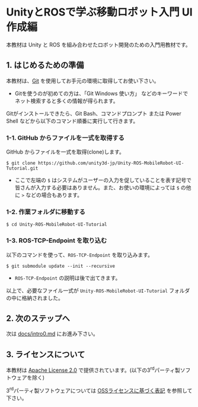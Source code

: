 # UnityとROSで学ぶ移動ロボット入門 UI作成編

本教材は Unity と ROS を組み合わせたロボット開発のための入門用教材です。

## 1. はじめるための準備

本教材は、[Git](https://git-scm.com/) を使用してお手元の環境に取得してお使い下さい。

* Gitを使うのが初めての方は、「Git Windows 使い方」 などのキーワードでネット検索すると多くの情報が得られます。

Gitがインストールできたら、Git Bash、コマンドプロンプト または Power Shell などから以下のコマンド順番に実行して行きます。

### 1-1. GitHub からファイルを一式を取得する

GitHub からファイルを一式を取得(clone)します。
```
$ git clone https://github.com/unity3d-jp/Unity-ROS-MobileRobot-UI-Tutorial.git
```
* ここで左端の `$` はシステムがユーザーの入力を促していることを表す記号で皆さんが入力する必要はありません。また、お使いの環境によっては `$` の他に `>` などの場合もあります。

### 1-2. 作業フォルダに移動する
```
$ cd Unity-ROS-MobileRobot-UI-Tutorial
```

### 1-3. ROS-TCP-Endpoint を取り込む

以下のコマンドを使って、`ROS-TCP-Endpoint` を取り込みます。
```
$ git submodule update --init --recursive
```
* `ROS-TCP-Endpoint` の説明は後で出てきます。

以上で、必要なファイル一式が `Unity-ROS-MobileRobot-UI-Tutorial` フォルダの中に格納されました。

## 2. 次のステップへ

次は [docs/intro0.md](docs/intro0.md) にお進み下さい。

## 3. ライセンスについて

本教材は [Apache License 2.0](./LICENSE-2.0.txt) で提供されています。(以下の3<sup>rd</sup>パーティ製ソフトウェアを除く)

3<sup>rd</sup>パーティ製ソフトウェアについては [OSSライセンスに基づく表記](./THIRD-PARTY-LICENSE.md) を参照して下さい。